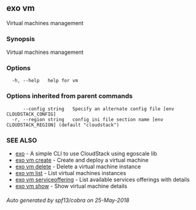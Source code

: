 ## exo vm

Virtual machines management

### Synopsis

Virtual machines management

### Options

```
  -h, --help   help for vm
```

### Options inherited from parent commands

```
      --config string   Specify an alternate config file [env CLOUDSTACK_CONFIG]
  -r, --region string   config ini file section name [env CLOUDSTACK_REGION] (default "cloudstack")
```

### SEE ALSO

* [exo](README.md)	 - A simple CLI to use CloudStack using egoscale lib
* [exo vm create](exo_vm_create.md)	 - Create and deploy a virtual machine
* [exo vm delete](exo_vm_delete.md)	 - Delete a virtual machine instance
* [exo vm list](exo_vm_list.md)	 - List virtual machines instances
* [exo vm serviceoffering](exo_vm_serviceoffering.md)	 - List available services offerings with details
* [exo vm show](exo_vm_show.md)	 - Show virtual machine details

###### Auto generated by spf13/cobra on 25-May-2018
